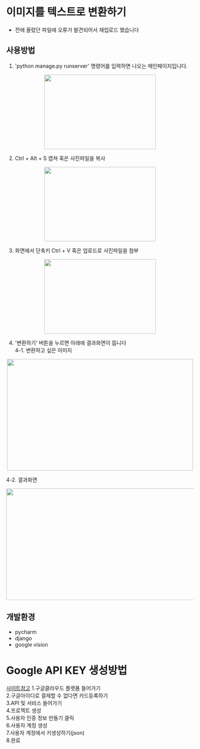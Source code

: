 # 이미지를 텍스트로 변환하기
- 전에 올렸던 파일에 오류가 발견되어서 재업로드 했습니다

## 사용방법

1. 'python manage.py runserver' 명령어를 입력하면 나오는 메인페이지입니다.   
<p align="center">
<img src="https://user-images.githubusercontent.com/51938331/130610903-549c4c42-14ac-4437-aa55-e6ce2d8d37ea.png" width="300" height="200">
</p>

2. Ctrl + Alt + S 캡쳐 혹은 사진파일을 복사  
<p align="center">
<img src="https://user-images.githubusercontent.com/51938331/130611838-f4a9f734-93b4-404a-b4e4-13bcecf5ed94.png" width="300" height="200">
</p>

3. 화면에서 단축키 Ctrl + V 혹은 업로드로 사진파일을 첨부 
<p align="center">
<img src="https://user-images.githubusercontent.com/51938331/130612263-ca0e1809-792e-4204-946f-edfef76d95a0.png" width="300" height="200">
</p>

4. '변환하기' 버튼을 누르면 아래에 결과화면이 뜹니다  
4-1. 변환하고 싶은 이미지  
<p align="center">
<img src="https://user-images.githubusercontent.com/51938331/130613251-e2afe96e-6aae-4f29-8077-792a81ba93ac.png" width="500" height="300">
</p>
4-2. 결과화면
<p align="center">
<img src="https://user-images.githubusercontent.com/51938331/130613493-7ae54a87-4a5b-4072-bc17-332aa373fdfa.png" width="700" height="300">
</p>

## 개발환경
- pycharm
- django
- google vision

# Google API KEY 생성방법
[사이트참고](https://coding-factory.tistory.com/47)
1.구글클라우드 플랫폼 들어가기  
2.구글아이디로 결제할 수 없다면 카드등록하기  
3.API 및 서비스 들어가기  
4.프로젝트 생성  
5.사용자 인증 정보 만들기 클릭  
6.사용자 계정 생성  
7.사용자 계정에서 키생성하기(json)  
8.완료  
